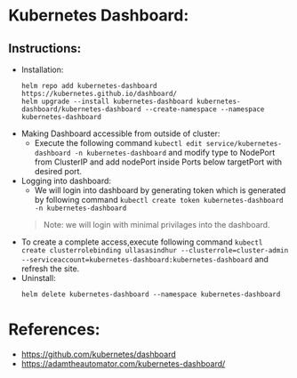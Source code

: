 # Kubernetes Dashboard:

## Instructions:
- Installation:
    ```shell
    helm repo add kubernetes-dashboard https://kubernetes.github.io/dashboard/
    helm upgrade --install kubernetes-dashboard kubernetes-dashboard/kubernetes-dashboard --create-namespace --namespace kubernetes-dashboard
    ```
- Making Dashboard accessible from outside of cluster:
    - Execute the following command `kubectl edit service/kubernetes-dashboard -n kubernetes-dashboard` and modify type to NodePort from ClusterIP and add nodePort inside Ports below targetPort with desired port.
- Logging into dashboard:
    - We will login into dashboard by generating token which is generated by following command `kubectl create token kubernetes-dashboard -n kubernetes-dashboard`
    > Note: we will login with minimal privilages into the dashboard.
- To create a complete access,execute following command `kubectl create clusterrolebinding ullasasindhur --clusterrole=cluster-admin --serviceaccount=kubernetes-dashboard:kubernetes-dashboard` and refresh the site.
- Uninstall:
    ```shell
    helm delete kubernetes-dashboard --namespace kubernetes-dashboard
    ```
# References:
- https://github.com/kubernetes/dashboard
- https://adamtheautomator.com/kubernetes-dashboard/